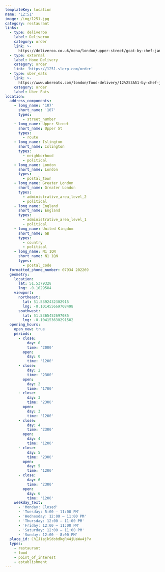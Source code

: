 ```yaml
---
templateKey: location
name: '12:51'
image: /img/1251.jpg
category: restaurant
links:
  - type: deliveroo
    label: Deliveroo
    category: order
    link: >-
      https://deliveroo.co.uk/menu/london/upper-street/goat-by-chef-james-cochran
  - type: external
    label: Home Delivery
    category: order
    link: 'https://1251.slerp.com/order'
  - type: uber_eats
    link: >-
      https://www.ubereats.com/london/food-delivery/12%253A51-by-chef-james-cochran/TckW3c8ZSF6IYot3WL0pjw
    category: order
    label: Uber Eats
location:
  address_components:
    - long_name: '107'
      short_name: '107'
      types:
        - street_number
    - long_name: Upper Street
      short_name: Upper St
      types:
        - route
    - long_name: Islington
      short_name: Islington
      types:
        - neighborhood
        - political
    - long_name: London
      short_name: London
      types:
        - postal_town
    - long_name: Greater London
      short_name: Greater London
      types:
        - administrative_area_level_2
        - political
    - long_name: England
      short_name: England
      types:
        - administrative_area_level_1
        - political
    - long_name: United Kingdom
      short_name: GB
      types:
        - country
        - political
    - long_name: N1 1QN
      short_name: N1 1QN
      types:
        - postal_code
  formatted_phone_number: 07934 202269
  geometry:
    location:
      lat: 51.5379328
      lng: -0.1029584
    viewport:
      northeast:
        lat: 51.5392432302915
        lng: -0.101455669708498
      southwest:
        lat: 51.5365452697085
        lng: -0.104153630291502
  opening_hours:
    open_now: true
    periods:
      - close:
          day: 0
          time: '2000'
        open:
          day: 0
          time: '1200'
      - close:
          day: 2
          time: '2300'
        open:
          day: 2
          time: '1700'
      - close:
          day: 3
          time: '2300'
        open:
          day: 3
          time: '1200'
      - close:
          day: 4
          time: '2300'
        open:
          day: 4
          time: '1200'
      - close:
          day: 5
          time: '2300'
        open:
          day: 5
          time: '1200'
      - close:
          day: 6
          time: '2300'
        open:
          day: 6
          time: '1200'
    weekday_text:
      - 'Monday: Closed'
      - 'Tuesday: 5:00 – 11:00 PM'
      - 'Wednesday: 12:00 – 11:00 PM'
      - 'Thursday: 12:00 – 11:00 PM'
      - 'Friday: 12:00 – 11:00 PM'
      - 'Saturday: 12:00 – 11:00 PM'
      - 'Sunday: 12:00 – 8:00 PM'
  place_id: ChIJ1ajkSdobdkgR44jUaWw4jFw
  types:
    - restaurant
    - food
    - point_of_interest
    - establishment
---
```

